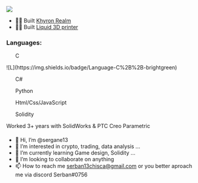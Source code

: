 ![](https://komarev.com/ghpvc/?username=sergane13)


- 👨‍💻 Built [Khyron Realm](https://khyron-realm.com/)
- 👨‍💻 Built [Liquid 3D printer](https://liquid-printer.github.io/liquid-website/)

<h3> 
  <h3>Languages:</h3>
  <p>
  <ul>C</ul>
  ![L](https://img.shields.io/badge/Language-C%2B%2B-brightgreen)
  <ul>C#</ul>
  <ul>Python</ul>
  <ul>Html/Css/JavaScript</ul>
  <ul>Solidity</ul>
  </p>
</h3>
<p> 
  Worked 3+ years with SolidWorks & PTC Creo Parametric
</p>


#### 
- 👋 Hi, I’m @sergane13
- 👀 I’m interested in crypto, trading, data analysis ...
- 🌱 I’m currently learning Game design, Solidity ...
- 💞️ I’m looking to collaborate on anything
- 📫 How to reach me serban13chisca@gmail.com or you better aproach me via discord Serban#0756

<!---
sergane13/sergane13 is a ✨ special ✨ repository because its `README.md` (this file) appears on your GitHub profile.
You can click the Preview link to take a look at your changes.
--->
